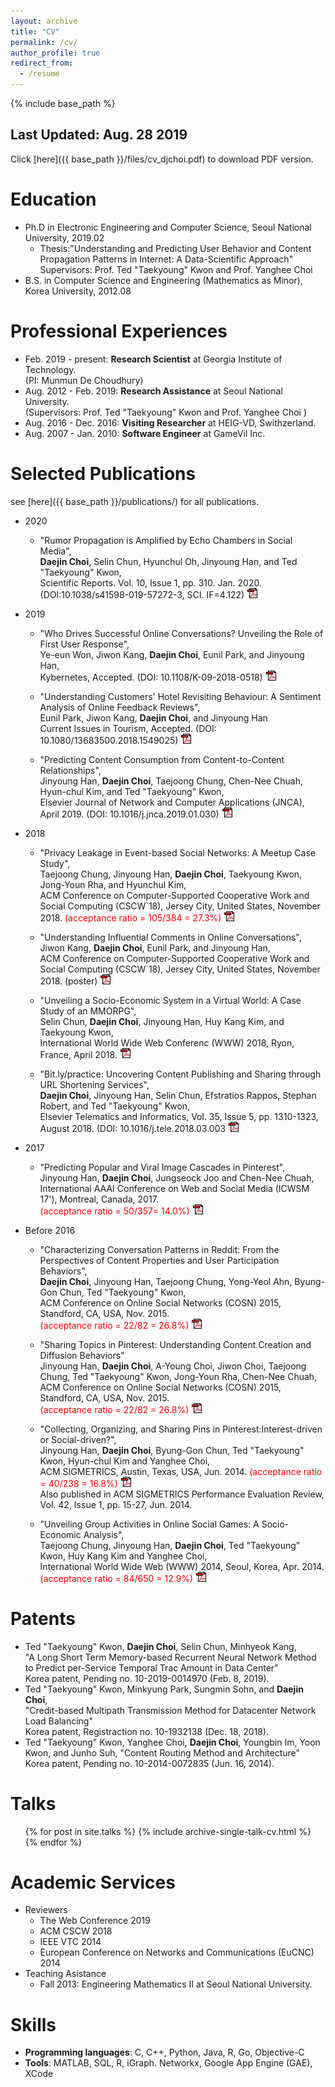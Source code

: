 ```yaml
---
layout: archive
title: "CV"
permalink: /cv/
author_profile: true
redirect_from:
  - /resume
---
```


{% include base_path %}

## Last Updated: Aug. 28 2019

Click [here]({{ base_path }}/files/cv_djchoi.pdf) to download PDF version.

Education
======
* Ph.D in Electronic Engineering and Computer Science, Seoul National University, 2019.02
  * Thesis:"Understanding and Predicting User Behavior and Content Propagation Patterns in Internet: A Data-Scientific Approach"  
  Supervisors: Prof. Ted "Taekyoung" Kwon and Prof. Yanghee Choi
* B.S. in Computer Science and Engineering (Mathematics as Minor), Korea University, 2012.08

Professional Experiences
======
* Feb. 2019 - present: **Research Scientist** at Georgia Institute of Technology.  
  (PI: Munmun De Choudhury)
* Aug. 2012 - Feb. 2019: **Research Assistance** at Seoul National University.  
  (Supervisors: Prof. Ted "Taekyoung" Kwon and Prof. Yanghee Choi )
* Aug. 2016 - Dec. 2016: **Visiting Researcher** at HEIG-VD, Swithzerland.
* Aug. 2007 - Jan. 2010: **Software Engineer** at GameVil Inc. 

 
Selected Publications
======
see [here]({{ base_path }}/publications/) for all publications.

  * 2020
      * "Rumor Propagation is Amplified by Echo Chambers in Social Media",     
      **Daejin Choi**, Selin Chun, Hyunchul Oh, Jinyoung Han, and Ted "Taekyoung" Kwon,    
      Scientific Reports. Vol. 10, Issue 1, pp. 310. Jan. 2020.
      (DOI:10.1038/s41598-019-57272-3, SCI. IF=4.122) [![LINK](/images/pdf.gif)](https://doi.org/10.1038/s41598-019-57272-3)

  * 2019
      * "Who Drives Successful Online Conversations? Unveiling the Role of First User Response",  
      Ye-eun Won, Jiwon Kang, **Daejin Choi**, Eunil Park, and Jinyoung Han,  
      Kybernetes, Accepted. (DOI: 10.1108/K-09-2018-0518) [![LINK](/images/pdf.gif)](https://www.emerald.com/insight/content/doi/10.1108/K-09-2018-0518/full/pdf?title=who-drives-successful-online-conversations-unveiling-the-role-of-first-user-response)

      * "Understanding Customers' Hotel Revisiting Behaviour: A Sentiment Analysis of Online Feedback Reviews",  
      Eunil Park, Jiwon Kang, **Daejin Choi**, and Jinyoung Han  
      Current Issues in Tourism, Accepted. (DOI: 10.1080/13683500.2018.1549025) [![LINK](/images/pdf.gif)](https://www.tandfonline.com/doi/full/10.1080/13683500.2018.1549025)

      * "Predicting Content Consumption from Content-to-Content Relationships",   
      Jinyoung Han, **Daejin Choi**, Taejoong Chung, Chen-Nee Chuah, Hyun-chul Kim, and Ted "Taekyoung" Kwon,   
      Elsevier Journal of Network and Computer Applications (JNCA), April 2019. (DOI: 10.1016/j.jnca.2019.01.030) [![LINK](/images/pdf.gif)](https://www.sciencedirect.com/science/article/pii/S108480451930044X)

  * 2018
      * "Privacy Leakage in Event-based Social Networks: A Meetup Case Study",  
      Taejoong Chung, Jinyoung Han, **Daejin Choi**, Taekyoung Kwon, Jong-Youn Rha, and Hyunchul Kim,  
      ACM Conference on Computer-Supported Cooperative Work and Social Computing (CSCW`18), Jersey City, United States, November 2018. <span style="color:red">(acceptance ratio = 105/384 = 27.3%)</span> [![LINK](/images/pdf.gif)](https://dl.acm.org/citation.cfm?id=3134670)

      * "Understanding Influential Comments in Online Conversations",  
      Jiwon Kang, **Daejin Choi**, Eunil Park, and Jinyoung Han,  
      ACM Conference on Computer-Supported Cooperative Work and Social Computing (CSCW`18), Jersey City, United States, November 2018. (poster) [![LINK](/images/pdf.gif)](https://dl.acm.org/citation.cfm?id=3274054)

      * "Unveiling a Socio-Economic System in a Virtual World: A Case Study of an MMORPG",  
      Selin Chun, **Daejin Choi**, Jinyoung Han, Huy Kang Kim, and Taekyoung Kwon,  
      International World Wide Web Conferenc (WWW) 2018, Ryon, France, April 2018. [![LINK](/images/pdf.gif)](https://dl.acm.org/citation.cfm?id=3186173)

      * "Bit.ly/practice: Uncovering Content Publishing and Sharing through URL Shortening Services",  
      **Daejin Choi**, Jinyoung Han, Selin Chun, Efstratios Rappos, Stephan Robert, and Ted "Taekyoung" Kwon,  
      Elsevier Telematics and Informatics, Vol. 35, Issue 5, pp. 1310-1323, August 2018. (DOI: 10.1016/j.tele.2018.03.003  [![LINK](/images/pdf.gif)](https://doi.org/10.1016/j.tele.2018.03.003)

  * 2017
      * "Predicting Popular and Viral Image Cascades in Pinterest",  
      Jinyoung Han, **Daejin Choi**, Jungseock Joo and Chen-Nee Chuah,  
      International AAAI Conference on Web and Social Media (ICWSM 17'), Montreal, Canada, 2017.  
      <span style="color:red">(acceptance ratio = 50/357= 14.0%)</span> [![LINK](/images/pdf.gif)](https://aaai.org/ocs/index.php/ICWSM/ICWSM17/paper/view/15605)

  * Before 2016
      * "Characterizing Conversation Patterns in Reddit: From the Perspectives of Content Properties and User Participation Behaviors",  
      **Daejin Choi**, Jinyoung Han, Taejoong Chung, Yong-Yeol Ahn, Byung-Gon Chun, Ted "Taekyoung" Kwon,  
      ACM Conference on Online Social Networks (COSN) 2015, Standford, CA, USA, Nov. 2015.  
      <span style="color:red">(acceptance ratio = 22/82 = 26.8%)</span> [![LINK](/images/pdf.gif)](https://dl.acm.org/citation.cfm?id=2817959)

      * "Sharing Topics in Pinterest: Understanding Content Creation and Diffusion Behaviors"  
      Jinyoung Han, **Daejin Choi**, A-Young Choi, Jiwon Choi, Taejoong Chung, Ted "Taekyoung" Kwon, Jong-Youn Rha, Chen-Nee Chuah,  
      ACM Conference on Online Social Networks (COSN) 2015, Standford, CA, USA, Nov. 2015.  
      <span style="color:red">(acceptance ratio = 22/82 = 26.8%)</span> [![LINK](/images/pdf.gif)](https://dl.acm.org/citation.cfm?id=2817961)  

      * "Collecting, Organizing, and Sharing Pins in Pinterest:Interest-driven or Social-driven?",  
      Jinyoung Han, **Daejin Choi**, Byung-Gon Chun, Ted "Taekyoung" Kwon, Hyun-chul Kim and Yanghee Choi,  
      ACM SIGMETRICS, Austin, Texas, USA, Jun. 2014. <span style="color:red">(acceptance ratio = 40/238 = 16.8%)</span> [![LINK](/images/pdf.gif)](https://dl.acm.org/citation.cfm?id=2591996)  
      Also published in ACM SIGMETRICS Performance Evaluation Review, Vol. 42, Issue 1, pp. 15-27, Jun. 2014. 

      * "Unveiling Group Activities in Online Social Games: A Socio-Economic Analysis",  
      Taejoong Chung, Jinyoung Han, **Daejin Choi**, Ted "Taekyoung" Kwon, Huy Kang Kim and Yanghee Choi,  
      International World Wide Web (WWW) 2014, Seoul, Korea, Apr. 2014. <span style="color:red">(acceptance ratio = 84/650 = 12.9%)</span> [![LINK](/images/pdf.gif)](https://dl.acm.org/citation.cfm?id=2568011)

Patents
======
* Ted "Taekyoung" Kwon, **Daejin Choi**, Selin Chun, Minhyeok Kang,  
  "A Long Short Term Memory-based Recurrent Neural Network Method to Predict per-Service Temporal Trac Amount in Data Center"  
  Korea patent, Pending no. 10-2019-0014970 (Feb. 8, 2019).
* Ted "Taekyoung" Kwon, Minkyung Park, Sungmin Sohn, and **Daejin Choi**,  
  "Credit-based Multipath Transmission Method for Datacenter Network Load Balancing"  
  Korea patent, Registraction no. 10-1932138 (Dec. 18, 2018).
* Ted "Taekyoung" Kwon, Yanghee Choi, **Daejin Choi**, Youngbin Im, Yoon Kwon, and Junho Suh, 
  "Content Routing Method and Architecture"  
  Korea patent, Pending no. 10-2014-0072835 (Jun. 16, 2014).

Talks
======
  <ul>{% for post in site.talks %}
    {% include archive-single-talk-cv.html %}
  {% endfor %}</ul>
 
Academic Services
======
* Reviewers
  * The Web Conference 2019
  * ACM CSCW 2018
  * IEEE VTC 2014
  * European Conference on Networks and Communications (EuCNC) 2014
* Teaching Asistance
  * Fall 2013: Engineering Mathematics II at Seoul National University.

Skills
======
* **Programming languages**: C, C++, Python, Java, R, Go, Objective-C
* **Tools**: MATLAB, SQL, R, iGraph. Networkx, Google App Engine (GAE), XCode


<!--
Teaching
======
  <ul>{% for post in site.teaching %}
    {% include archive-single-cv.html %}
  {% endfor %}</ul>
-->
